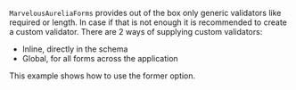 `MarvelousAureliaForms` provides out of the box only generic validators like required or length. In case if that is not enough it is recommended to create a custom validator.
There are 2 ways of supplying custom validators:
* Inline, directly in the schema
* Global, for all forms across the application

This example shows how to use the former option.